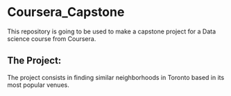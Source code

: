 # Coursera_Capstone
This repository is going to be used to make a capstone project for a Data science course from Coursera.

## The Project:
The project consists in finding similar neighborhoods in Toronto based in its most popular venues.

